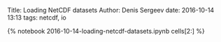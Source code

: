 Title: Loading NetCDF datasets
Author: Denis Sergeev
date: 2016-10-14 13:13
tags: netcdf, io

{% notebook 2016-10-14-loading-netcdf-datasets.ipynb cells[2:] %}